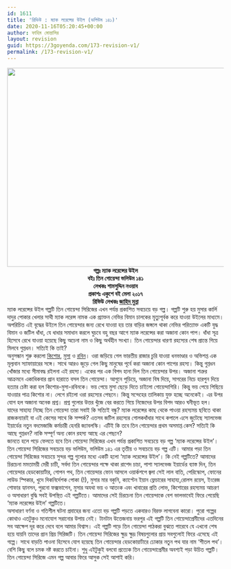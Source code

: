 ```yaml
---
id: 1611
title: 'রিভিউ : ম্যাক লরেন্সের উইল (ভলিউম ১৪১)'
date: 2020-11-16T05:20:45+00:00
author: ফাহিম মোন্তাসির
layout: revision
guid: https://3goyenda.com/173-revision-v1/
permalink: /173-revision-v1/
---
```

<div dir="ltr" style="text-align: left;">
  <div>
    <img loading="lazy" src="https://3goyenda.com/wp-content/uploads/2018/06/18057048_688491724690403_6289824859427529465_n.jpg" alt="" class="aligncenter wp-image-1610 size-full" width="960" height="462" srcset="https://3goyenda.com/wp-content/uploads/2018/06/18057048_688491724690403_6289824859427529465_n.jpg 960w, https://3goyenda.com/wp-content/uploads/2018/06/18057048_688491724690403_6289824859427529465_n-300x144.jpg 300w, https://3goyenda.com/wp-content/uploads/2018/06/18057048_688491724690403_6289824859427529465_n-768x370.jpg 768w" sizes="(max-width: 960px) 100vw, 960px" />
  </div>
  
  <div>
  </div>
  
  <div class="separator" style="clear: both; text-align: center;">
    <b>গল্পঃ ম্যাক লরেন্সের উইল</b>
  </div>
  
  <div dir="ltr" style="text-align: center;">
    <b>বইঃ তিন গোয়েন্দা ভলিউম ১৪১</b>
  </div>
  
  <div dir="ltr" style="text-align: center;">
    <b>লেখকঃ শামসুদ্দিন নওয়াব</b>
  </div>
  
  <div dir="ltr" style="text-align: center;">
    <b>প্রকাশঃ একুশে বই মেলা ২০১৭</b>
  </div>
  
  <div dir="ltr" style="text-align: center;">
    <b>রিভিউ লেখকঃ <a href="http://fb.com/jahidmunnaofficial" rel="noopener noreferrer" target="_blank">জাহিদ মুন্না</a></b>
  </div>
  
  <div dir="ltr" style="text-align: center;">
  </div>
  
  <div dir="ltr">
    ম্যাক লরেন্সের উইল গল্পটি তিন গোয়েন্দা সিরিজের এখন পর্যন্ত প্রকাশিত সবচেয়ে বড় গল্প। গল্পটি শুরু হয় মুসার কার্লি দাদুর পোকার খেলার সাথী ম্যাক লরেন্স নামক এক প্র্যাক্তন নেভির বিমান চালকের মৃত্যুপূর্বক করে যাওয়া উইলের মাধ্যমে। অপরিচিত এই বৃদ্ধের উইলে তিন গোয়েন্দার জন্য রেখে যাওয়া হয় তার বাড়ির জঙ্গলে থাকা নেভির পরিত্যাক্ত একটি যুদ্ধ বিমান ও জটিল ধাঁধা, যে ধাধার সমাধান করলে ঘুচবে বহু বছর আগে ম্যাক লরেন্সের করা অজানা কোন পাপ। ধাঁধা সূত্র হিসেবে রেখে যাওয়া হয়েছে কিছু অচেনা নাম ও কিছু অর্থহীন সংখ্যা। তিন গোয়েন্দার ধারণা রহস্যের শেষ প্রান্তে গিয়ে মিলবে গুপ্তধন। সত্যিই কি তাই?
  </div>
  
  <div dir="ltr">
  </div>
  
  <div dir="ltr">
    অনুসন্ধান শুরু করলো <a href="https://3goyenda.com/kishor-pasha/" rel="noopener noreferrer" target="_blank">কিশোর</a>, <a href="https://3goyenda.com/musa-aman/" rel="noopener noreferrer" target="_blank">মুসা</a> ও <a href="https://3goyenda.com/robin-milford/" rel="noopener noreferrer" target="_blank">রবিন</a>। ওরা জড়িয়ে গেল ভারতীয় রাজার চুরি যাওয়া ধনভাণ্ডার ও অভিশপ্ত এক মূল্যবান স্যাফায়ারের সঙ্গে। সাথে আরও জুড়ে গেল কিছু মানুষের পূর্বে করা অজানা কোন পাপের রহস্য। কিন্তু গুপ্তধন খোঁজার মধ্যে সীমাবদ্ধ রইলনা এই রহস্য। একের পর এক বিপদ হানা দিল তিন গোয়েন্দার উপর। অজানা শত্রুর আক্রমনে একাধিকবার প্রান হারাতে বসল তিন গোয়েন্দা। আগুনে পুড়িয়ে, অজানা বিষ দিয়ে, সাগরের নিচে হারপুন দিয়ে হত্যার চেষ্টা করা হল কিশোর-মুসা-রবিনকে। ভয় পেয়ে মুসা ছেড়ে দিতে চাইলো গোয়েন্দাগিরি। কিন্তু ভয় পেয়ে পিছিয়ে যাওয়ার পাত্র কিশোর না। লেগে রইলো ওরা রহস্যের পেছনে। কিন্তু সন্দেহের তালিকায় যুক্ত হচ্ছে অনেকেই। এর উপর যোগ হল অজানা অনেক প্রশ্ন। প্রশ্ন গুলোর উত্তর খুঁজে বের করতে গিয়ে নিজেদের উপর বিপদ আরও ঘনীভূত হল।
  </div>
  
  <div dir="ltr">
    যাদের সাহায্য নিচ্ছে তিন গোয়েন্দা তারা সবাই কি সত্যিই বন্ধু? ম্যাক লরেন্সের কাছ থেকে পাওয়া রহস্যময় ছবিতে থাকা রাজকন্যারই বা এই কেসের সাথে কি সম্পর্ক? এতসব জটিল রহস্যের গোলকধাঁধার সাথে কপালে এসে জুটেছে স্যালভেজ ইয়ার্ডের নতুন বদমেজাজি কর্মচারী হেনরি জ্যাবলস্কি। এটিই কি তবে তিন গোয়েন্দার প্রথম অসমাপ্ত কেস? সত্যিই কি আছে গুপ্তধন? নাকি সম্পূর্ণ অন্য কোন রহস্য আছে এর পেছনে?
  </div>
  
  <div dir="ltr">
    জানতে হলে পড়ে ফেলতে হবে তিন গোয়েন্দা সিরিজের এখন পর্যন্ত প্রকাশিত সবচেয়ে বড় গল্প &#8216;ম্যাক লরেন্সের উইল&#8217;। তিন গোয়েন্দা সিরিজের সবচেয়ে বড় ভলিউম, ভলিউম ১৪১ এর তৃতীয় ও সবচেয়ে বড় গল্প এটি। আমার পড়া তিন গোয়েন্দা সিরিজের সবচেয়ে সুন্দর গল্প গুলোর মধ্যে একটি হলো &#8216;ম্যাক লরেন্সের উইল&#8217;। কি নেই গল্পটিতে? আমাদের চিরচেনা মমতাময়ী মেরী চাচী, সর্বদা তিন গোয়েন্দার পক্ষে থাকা রাশেদ চাচা, পাশা স্যালভেজ ইয়ার্ডের ব্যাস্ত দিন, তিন গোয়েন্দার হেডকোয়ার্টার, গোপন পথ, তিন গোয়েন্দার ফোন আসলে ওয়ার্কশপে জ্বলা সেই লাল বাতি, পেরিস্কোপ, ফোনের লাউড স্পিকার, খুদে দিকনির্দেশক পোকা (!), মুসার মার বকুনি, ক্যাপ্টেন ইয়ান ফ্লেচারের সাহায্য,রোলস রয়েস, ইংরেজ শোফার হ্যানসন, পুরনো ফক্সভাগেন, মুসার অযথা ভয় ও আতংক এবং খাবারের প্রতি লোভ, কিশোরের রহস্যময় আচরণ ও অসাধারণ বুদ্ধি সবই উপস্থিত এই গল্পটিতে। আমাদের সেই চিরচেনা তিন গোয়েন্দাকে বেশ ভালভাবেই ফিরে পেয়েছি &#8216;ম্যাক লরেন্সের উইল&#8217; গল্পটিতে।
  </div>
  
  <div dir="ltr">
  </div>
  
  <div dir="ltr">
    অসাধারণ বর্ণনা ও গতিশীল ঘটনা প্রবাহের জন্য এতো বড় গল্পটি পড়তে একবারও বিরক্ত লাগবেনা কারো। পুরো গল্পের কোথাও এতটুকুও মনোযোগ সরানোর উপায় নেই। টানটান উত্তেজনায় ভরপুর এই গল্পটি তিন গোয়েন্দাপ্রেমীদের এতদিনের সব আক্ষেপ দূর করে দেবে বলে আমার বিশ্বাস। এই গল্পটি পড়ে তিন গোয়েন্দা পাঠকরা বুঝতে পারেবে যে এখনো শেষ হয়ে যায়নি তাদের প্রান প্রিয় সিরিজটি। তিন গোয়েন্দা সিরিজের ক্ষুদ্র ক্ষুদ্র বিষয়গুলোর প্রায় সবগুলোই ফিরে এসেছে এই গল্পে। সাথে বাড়তি পাওনা হিসেবে যোগ হয়েছে তিন গোয়েন্দার হেডকোয়ার্টারে ঢোকার নতুন পথ যার নাম &#8216;শীতল পথ&#8217;। বেশি কিছু বলে চমক নষ্ট করতে চাইনা। শুধু এইটুকুই বলবো প্রত্যেক তিন গোয়েন্দাপ্রেমীর অবশ্যই পড়া উচিত গল্পটি। তিন গোয়েন্দা সিরিজে এমন গল্প আবার ফিরে আসুক সেই আশাই করি।
  </div>
</div>